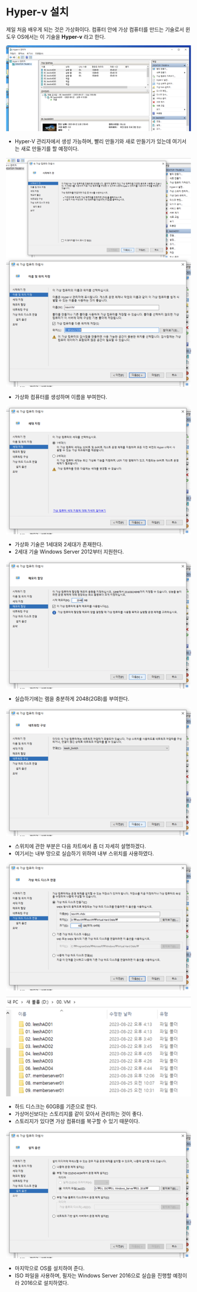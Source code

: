 # Hyper-v 설치

제일 처음 배우게 되는 것은 가상화이다. 컴퓨터 안에 가상 컴퓨터를 만드는 기술로서 윈도우 OS에서는 이 기술을 __Hyper-v__ 라고 한다.

![./md_img/01_hyper-v1.png](./md_img/01_hyper-v1.png)

* Hyper-V 관리자에서 생성 가능하며, 빨리 만들기와 새로 만들기가 있는데 여기서는 새로 만들기를 할 예정이다.

![./md_img/01_hyper-v2.png](./md_img/01_hyper-v2.png)
<br>
![./md_img/01_hyper-v3.png](./md_img/01_hyper-v3.png)

* 가상화 컴퓨터를 생성하며 이름을 부여한다.

![./md_img/01_hyper-v4.png](./md_img/01_hyper-v4.png)

* 가상화 기술은 1세대와 2세대가 존재한다.
* 2세대 기술 Windows Server 2012부터 지원한다.

![./md_img/01_hyper-v5.png](./md_img/01_hyper-v5.png)

* 실습하기에는 램을 충분하게 2048(2GB)를 부여한다.

![./md_img/01_hyper-v6.png](./md_img/01_hyper-v6.png)

* 스위치에 관한 부분은 다음 차트에서 좀 더 자세히 설명하겠다.
* 여기서는 내부 망으로 실습하기 위하여 내부 스위치를 사용하였다.

![./md_img/01_hyper-v7.png](./md_img/01_hyper-v7.png)

![./md_img/01_hyper-v9.png](./md_img/01_hyper-v9.png)

* 하드 디스크는 60GB를 기준으로 한다.
* 가상머신보다는 스토리지를 같이 모아서 관리하는 것이 좋다.
* 스토리지가 있다면 가상 컴퓨터를 복구할 수 있기 때문이다.

![./md_img/01_hyper-v8.png](./md_img/01_hyper-v8.png)

* 마지막으로 OS를 설치하여 준다.
* ISO 파일을 사용하며, 필자는 Windows Server 2016으로 실습을 진행할 예정이라 2016으로 설치하였다.
